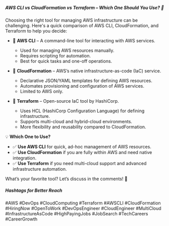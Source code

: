 ##### AWS CLI vs CloudFormation vs Terraform – Which One Should You Use? 🚀

Choosing the right tool for managing AWS infrastructure can be challenging. Here's a quick comparison of AWS CLI, CloudFormation, and Terraform to help you decide:

- 📌 **AWS CLI** – A command-line tool for interacting with AWS services.
  - Used for managing AWS resources manually.
  - Requires scripting for automation.
  - Best for quick tasks and one-off operations.

- 📌 **CloudFormation** – AWS’s native infrastructure-as-code (IaC) service.
  - Declarative JSON/YAML templates for defining AWS resources.
  - Automates provisioning and configuration of AWS services.
  - Limited to AWS only.

- 📌 **Terraform** – Open-source IaC tool by HashiCorp.
  - Uses HCL (HashiCorp Configuration Language) for defining infrastructure.
  - Supports multi-cloud and hybrid-cloud environments.
  - More flexibility and reusability compared to CloudFormation.

💡 **Which One to Use?**
- ✅ **Use AWS CLI** for quick, ad-hoc management of AWS resources.
- ✅ **Use CloudFormation** if you are fully within AWS and need native integration.
- ✅ **Use Terraform** if you need multi-cloud support and advanced infrastructure automation.

What’s your favorite tool? Let’s discuss in the comments! 💬

##### Hashtags for Better Reach  
#AWS #DevOps #CloudComputing #Terraform #AWSCLI #CloudFormation #HiringNow #OpenToWork #DevOpsEngineer #CloudEngineer #MultiCloud #InfrastructureAsCode #HighPayingJobs #JobSearch #TechCareers #CareerGrowth

